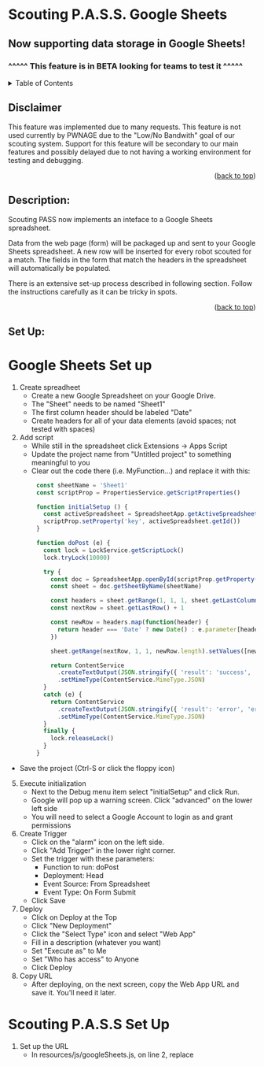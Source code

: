 <div id="top"></div>

# Scouting P.A.S.S. Google Sheets <BETA>

## Now supporting data storage in Google Sheets!
### **^^^^^ This feature is in BETA looking for teams to test it ^^^^^**


<!-- TABLE OF CONTENTS -->
<details>
  <summary>Table of Contents</summary>
  <ol>
    <li><a href="#disclaimer">Disclaimer</a></li>
    <li><a href="#description">Description</a></li>
    <li><a href="#getting-started">Set Up</a></li>
  </ol>
</details>

<div id="disclaimer"></div>

## Disclaimer
This feature was implemented due to many requests.  This feature is not used currently by PWNAGE due to the "Low/No Bandwith" goal of our scouting system.
Support for this feature will be secondary to our main features and possibly delayed due to not having a working environment for testing and debugging.

<p align="right">(<a href="#top">back to top</a>)</p>
<div id="description"></div>

## Description:
Scouting PASS now implements an inteface to a Google Sheets spreadsheet.

Data from the web page (form) will be packaged up and sent to your Google Sheets spreadsheet.
A new row will be inserted for every robot scouted for a match.  The fields in the form that match the headers in the spreadsheet will automatically
be populated.

There is an extensive set-up process described in following section.  Follow the instructions carefully as it can be tricky in spots.

<p align="right">(<a href="#top">back to top</a>)</p>
<div id="getting-started"></div>

## Set Up:

# Google Sheets Set up

1. Create spreadheet
    * Create a new Google Spreadsheet on your Google Drive.
    * The "Sheet" needs to be named "Sheet1"
    * The first column header should be labeled "Date"
    * Create headers for all of your data elements (avoid spaces; not tested with spaces)
3. Add script
    * While still in the spreadsheet click Extensions -> Apps Script
    * Update the project name from "Untitled project" to something meaningful to you
    * Clear out the code there (i.e. MyFunction...) and replace it with this:
```javascript
        const sheetName = 'Sheet1'
        const scriptProp = PropertiesService.getScriptProperties()

        function initialSetup () {
          const activeSpreadsheet = SpreadsheetApp.getActiveSpreadsheet()
          scriptProp.setProperty('key', activeSpreadsheet.getId())
        }

        function doPost (e) {
          const lock = LockService.getScriptLock()
          lock.tryLock(10000)

          try {
            const doc = SpreadsheetApp.openById(scriptProp.getProperty('key'))
            const sheet = doc.getSheetByName(sheetName)

            const headers = sheet.getRange(1, 1, 1, sheet.getLastColumn()).getValues()[0]
            const nextRow = sheet.getLastRow() + 1

            const newRow = headers.map(function(header) {
              return header === 'Date' ? new Date() : e.parameter[header].join(",")
            })

            sheet.getRange(nextRow, 1, 1, newRow.length).setValues([newRow])

            return ContentService
              .createTextOutput(JSON.stringify({ 'result': 'success', 'row': nextRow }))
              .setMimeType(ContentService.MimeType.JSON)
          }
          catch (e) {
            return ContentService
              .createTextOutput(JSON.stringify({ 'result': 'error', 'error': e }))
              .setMimeType(ContentService.MimeType.JSON)
          }
          finally {
            lock.releaseLock()
          }
        }
```
   * Save the project (Ctrl-S or click the floppy icon)
5. Execute initialization
    * Next to the Debug menu item select "initialSetup" and click Run.
    * Google will pop up a warning screen.  Click "advanced" on the lower left side
    * You will need to select a Google Account to login as and grant permissions
6. Create Trigger
    * Click on the "alarm" icon on the left side.
    * Click "Add Trigger" in the lower right corner.
    * Set the trigger with these parameters:
        * Function to run:   doPost
        * Deployment: Head
        * Event Source:  From Spreadsheet
        * Event Type:  On Form Submit
    * Click Save  
8. Deploy
    * Click on Deploy at the Top
    * Click "New Deployment"
    * Click the "Select Type" icon and select "Web App"
    * Fill in a description (whatever you want)
    * Set "Execute as" to Me
    * Set "Who has access" to Anyone
    * Click Deploy
10. Copy URL 
    * After deploying, on the next screen, copy the Web App URL and save it.  You'll need it later.

# Scouting P.A.S.S Set Up

1. Set up the URL
    * In resources/js/googleSheets.js, on line 2, replace <SCRIPT URL> with the URL you just copied from Google Sheets.  It needs to stay wrapped in single quotes.
2. Enable Google Sheets in Scouting PASS
    * In your configuraiton file (i.e. 2022/RR_GS_config.js) at the top level add:

        `"enable_google_sheets": "true",`
    * Best place to add this is just after line 2, like this:

```javascript
        var config_data = `
        {
          "enable_google_sheets": "true",
          "title": "Scouting PASS 2022",
          "page_title": "Rapid React",
          ...
```

2. Add gsCol tag in config file
    * In that same configuration file, you need to add a "gsCol" tag for each element in the configuration script.  The gsCol (AKA Google Sheets Column) will tell Google
  Sheets which column to put the data in.
    * For example, the first entry in our configuraiton is Scouter Initials, the new entry with the gsCol tag would look like this:
```json
            { "name": "Scouter Initials",
              "gsCol": "scouter",
              "code": "s",
              "type": "scouter",
              "size": 5,
              "maxSize": 5,
              "required": "true"
            },
```
    * The scouter initials will be put in the column with the header "scouter"
    * Add that gsCol tag to all your elements to map that element to a header in your Google Sheets spreadsheet
    * If you mispell it or omit it, it will not populate in your spreadsheet
  
## See 2022/RR_GS_config.js as an example of a configuration file that uses Google Sheets.
  
<p align="right">(<a href="#top">back to top</a>)</p>
